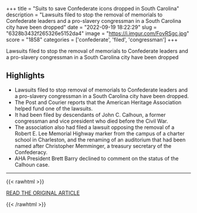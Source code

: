 +++
title = "Suits to save Confederate icons dropped in South Carolina"
description = "Lawsuits filed to stop the removal of memorials to Confederate leaders and a pro-slavery congressman in a South Carolina city have been dropped"
date = "2022-09-19 18:22:29"
slug = "6328b3432f265326e5152da4"
image = "https://i.imgur.com/FovRSgc.jpg"
score = "1858"
categories = ['confederate', 'filed', 'congressman']
+++

Lawsuits filed to stop the removal of memorials to Confederate leaders and a pro-slavery congressman in a South Carolina city have been dropped

## Highlights

- Lawsuits filed to stop removal of memorials to Confederate leaders and a pro-slavery congressman in a South Carolina city have been dropped.
- The Post and Courier reports that the American Heritage Association helped fund one of the lawsuits.
- It had been filed by descendants of John C. Calhoun, a former congressman and vice president who died before the Civil War.
- The association also had filed a lawsuit opposing the removal of a Robert E. Lee Memorial Highway marker from the campus of a charter school in Charleston, and the renaming of an auditorium that had been named after Christopher Memminger, a treasury secretary of the Confederacy.
- AHA President Brett Barry declined to comment on the status of the Calhoun case.

---

{{< rawhtml >}}
  <p class="article-category">
    <a target="_blank" href="https://abcnews.go.com/US/wireStory/suits-save-confederate-icons-dropped-south-carolina-90108880">READ THE ORIGINAL ARTICLE</a>
  </p>
{{< /rawhtml >}}
